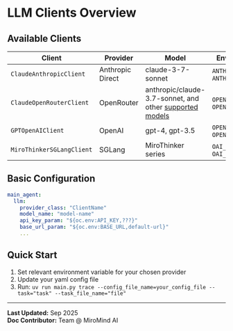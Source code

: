 # LLM Clients Overview

## Available Clients

| Client | Provider | Model | Environment Variables |
|--------|----------|-------|---------------------|
| `ClaudeAnthropicClient` | Anthropic Direct | claude-3-7-sonnet | `ANTHROPIC_API_KEY`, `ANTHROPIC_BASE_URL` |
| `ClaudeOpenRouterClient` | OpenRouter | anthropic/claude-3.7-sonnet, and other [supported models](https://openrouter.ai/models) | `OPENROUTER_API_KEY`, `OPENROUTER_BASE_URL` |
| `GPTOpenAIClient` | OpenAI | gpt-4, gpt-3.5 | `OPENAI_API_KEY`, `OPENAI_BASE_URL` |
| `MiroThinkerSGLangClient` | SGLang | MiroThinker series | `OAI_MIROTHINKER_API_KEY`, `OAI_MIROTHINKER_BASE_URL` |

## Basic Configuration
```yaml
main_agent:
  llm: 
    provider_class: "ClientName"
    model_name: "model-name"
    api_key_param: "${oc.env:API_KEY,???}"
    base_url_param: "${oc.env:BASE_URL,default-url}"
    ...
```

## Quick Start
1. Set relevant environment variable for your chosen provider
2. Update your yaml config file
3. Run: `uv run main.py trace --config_file_name=your_config_file --task="task" --task_file_name="file"`

---
**Last Updated:** Sep 2025  
**Doc Contributor:** Team @ MiroMind AI